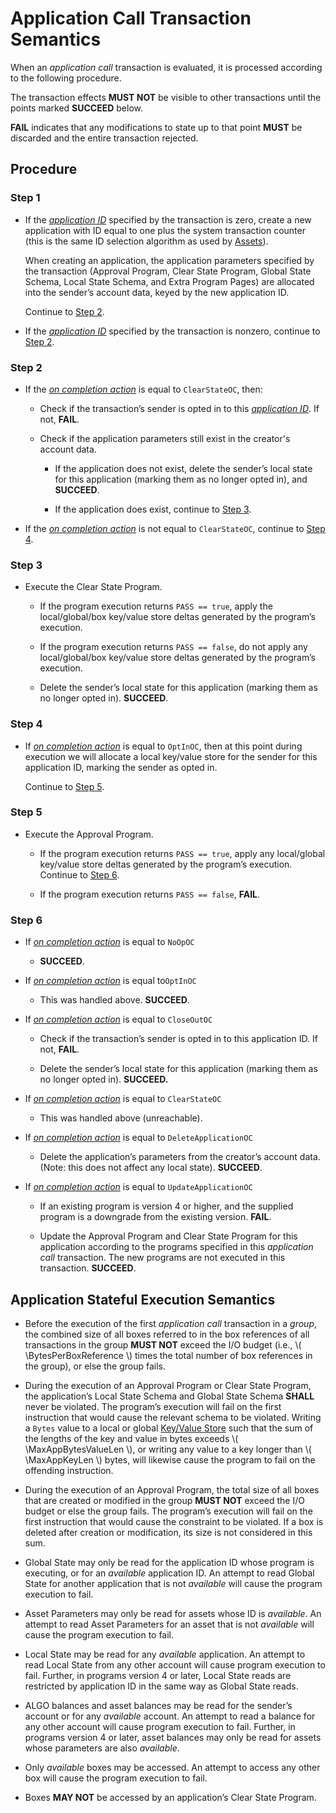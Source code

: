 $$
\newcommand \Box {\mathrm{Box}}
\newcommand \BytesPerBoxReference {\Box_{\mathrm{IO}}}
$$

# Application Call Transaction Semantics

When an _application call_ transaction is evaluated, it is processed according to
the following procedure.

The transaction effects **MUST NOT** be visible to other transactions until the
points marked **SUCCEED** below.

**FAIL** indicates that any modifications to state up to that point **MUST** be
discarded and the entire transaction rejected.

## Procedure

### Step 1

- If the [_application ID_](./ledger-txn-application-call.md#application-id) specified
by the transaction is zero, create a new application with ID equal to one plus the
system transaction counter (this is the same ID selection algorithm as used by [Assets](./ledger-txn-semantics-asset.md#asset-configuration)).

    When creating an application, the application parameters specified by the transaction
    (Approval Program, Clear State Program, Global State Schema, Local State Schema,
    and Extra Program Pages) are allocated into the sender’s account data, keyed
    by the new application ID.

    Continue to [Step 2](#step-2).

- If the [_application ID_](./ledger-txn-application-call.md#application-id) specified
by the transaction is nonzero, continue to [Step 2](#step-2).

### Step 2

- If the [_on completion action_](./ledger-txn-application-call.md#on-completion-action)
is equal to  `ClearStateOC`, then:

  - Check if the transaction’s sender is opted in to this [_application ID_](./ledger-txn-application-call.md#application-id).
  If not, **FAIL**.

  - Check if the application parameters still exist in the creator's account data.
  
    - If the application does not exist, delete the sender’s local state for this
    application (marking them as no longer opted in), and **SUCCEED**.

    - If the application does exist, continue to [Step 3](#step-3).

- If the [_on completion action_](./ledger-txn-application-call.md#on-completion-action)
is not equal to `ClearStateOC`, continue to [Step 4](#step-4).

### Step 3

- Execute the Clear State Program.

  - If the program execution returns `PASS == true`, apply the local/global/box
  key/value store deltas generated by the program’s execution.

  - If the program execution returns `PASS == false`, do not apply any local/global/box
  key/value store deltas generated by the program’s execution.

  - Delete the sender’s local state for this application (marking them as no longer
  opted in). **SUCCEED**.

### Step 4

- If [_on completion action_](./ledger-txn-application-call.md#on-completion-action)
is equal to `OptInOC`, then at this point during execution we will allocate a local
key/value store for the sender for this application ID, marking the sender as opted
in.

  Continue to [Step 5](#step-5).

### Step 5

- Execute the Approval Program.

  - If the program execution returns `PASS == true`, apply any local/global key/value
  store deltas generated by the program’s execution. Continue to [Step 6](#step-6).

  - If the program execution returns `PASS == false`, **FAIL**.

### Step 6

- If [_on completion action_](./ledger-txn-application-call.md#on-completion-action)
is equal to `NoOpOC`

  - **SUCCEED**.

- If [_on completion action_](./ledger-txn-application-call.md#on-completion-action)
is equal to`OptInOC`

  - This was handled above. **SUCCEED**.

- If [_on completion action_](./ledger-txn-application-call.md#on-completion-action)
is equal to `CloseOutOC`

  - Check if the transaction’s sender is opted in to this application ID. If not,
  **FAIL**.

  - Delete the sender’s local state for this application (marking them as no longer
  opted in). **SUCCEED.**

- If [_on completion action_](./ledger-txn-application-call.md#on-completion-action)
is equal to `ClearStateOC`

  - This was handled above (unreachable).

- If [_on completion action_](./ledger-txn-application-call.md#on-completion-action)
is equal to `DeleteApplicationOC`

  - Delete the application’s parameters from the creator’s account data. (Note:
  this does not affect any local state). **SUCCEED**.

- If [_on completion action_](./ledger-txn-application-call.md#on-completion-action)
is equal to `UpdateApplicationOC`

  - If an existing program is version 4 or higher, and the supplied program is a
  downgrade from the existing version. **FAIL**.

  - Update the Approval Program and Clear State Program for this application according
  to the programs specified in this _application call_ transaction. The new programs
  are not executed in this transaction. **SUCCEED**.

## Application Stateful Execution Semantics

- Before the execution of the first _application call_ transaction in a _group_,
the combined size of all boxes referred to in the box references of all transactions
in the group **MUST NOT** exceed the I/O budget (i.e., \\( \BytesPerBoxReference \\)
times the total number of box references in the group), or else the group fails.

- During the execution of an Approval Program or Clear State Program, the application’s
Local State Schema and Global State Schema **SHALL** never be violated. The program’s
execution will fail on the first instruction that would cause the relevant schema
to be violated. Writing a `Bytes` value to a local or global [Key/Value Store](./ledger-applications.md#keyvalue-stores)
such that the sum of the lengths of the key and value in bytes exceeds \\( \MaxAppBytesValueLen \\),
or writing any value to a key longer than \\( \MaxAppKeyLen \\) bytes, will likewise
cause the program to fail on the offending instruction.

- During the execution of an Approval Program, the total size of all boxes that are
created or modified in the group **MUST NOT** exceed the I/O budget or else the group
fails. The program’s execution will fail on the first instruction that would cause
the constraint to be violated. If a box is deleted after creation or modification,
its size is not considered in this sum.

- Global State may only be read for the application ID whose program is executing,
or for an _available_ application ID. An attempt to read Global State for another
application that is not _available_ will cause the program execution to fail.

- Asset Parameters may only be read for assets whose ID is _available_. An attempt
to read Asset Parameters for an asset that is not _available_ will cause the program
execution to fail.

- Local State may be read for any _available_ application. An attempt to read Local
State from any other account will cause program execution to fail. Further, in programs
version 4 or later, Local State reads are restricted by application ID in the same
way as Global State reads.

- ALGO balances and asset balances may be read for the sender’s account or for any
_available_ account. An attempt to read a balance for any other account will cause
program execution to fail. Further, in programs version 4 or later, asset balances
may only be read for assets whose parameters are also _available_.

- Only _available_ boxes may be accessed. An attempt to access any other box will
cause the program execution to fail.

- Boxes **MAY NOT** be accessed by an application’s Clear State Program.
